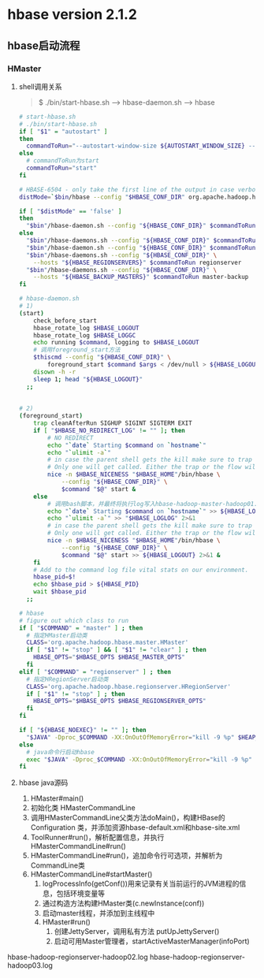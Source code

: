 # hbase version 2.1.2

## hbase启动流程
### HMaster
1. shell调用关系
    > $ ./bin/start-hbase.sh --> hbase-daemon.sh --> hbase

    ```bash
    # start-hbase.sh
    # ./bin/start-hbase.sh 
    if [ "$1" = "autostart" ]
    then
      commandToRun="--autostart-window-size ${AUTOSTART_WINDOW_SIZE} --autostart-window-retry-limit ${AUTOSTART_WINDOW_RETRY_LIMIT} autostart"
    else
      # commandToRun为start
      commandToRun="start"
    fi
    
    # HBASE-6504 - only take the first line of the output in case verbose gc is on
    distMode=`$bin/hbase --config "$HBASE_CONF_DIR" org.apache.hadoop.hbase.util.HBaseConfTool hbase.cluster.distributed | head -n 1`
    
    if [ "$distMode" == 'false' ]
    then
      "$bin"/hbase-daemon.sh --config "${HBASE_CONF_DIR}" $commandToRun master
    else
      "$bin"/hbase-daemons.sh --config "${HBASE_CONF_DIR}" $commandToRun zookeeper
      "$bin"/hbase-daemon.sh --config "${HBASE_CONF_DIR}" $commandToRun master
      "$bin"/hbase-daemons.sh --config "${HBASE_CONF_DIR}" \
        --hosts "${HBASE_REGIONSERVERS}" $commandToRun regionserver
      "$bin"/hbase-daemons.sh --config "${HBASE_CONF_DIR}" \
        --hosts "${HBASE_BACKUP_MASTERS}" $commandToRun master-backup
    fi
    ```
    
    ```bash
    # hbase-daemon.sh
    # 1)
    (start)
        check_before_start
        hbase_rotate_log $HBASE_LOGOUT
        hbase_rotate_log $HBASE_LOGGC
        echo running $command, logging to $HBASE_LOGOUT
        # 调用foreground_start方法
        $thiscmd --config "${HBASE_CONF_DIR}" \
            foreground_start $command $args < /dev/null > ${HBASE_LOGOUT} 2>&1  &
        disown -h -r
        sleep 1; head "${HBASE_LOGOUT}"
      ;;
      
      
    # 2)  
    (foreground_start)
        trap cleanAfterRun SIGHUP SIGINT SIGTERM EXIT
        if [ "$HBASE_NO_REDIRECT_LOG" != "" ]; then
            # NO REDIRECT
            echo "`date` Starting $command on `hostname`"
            echo "`ulimit -a`"
            # in case the parent shell gets the kill make sure to trap signals.
            # Only one will get called. Either the trap or the flow will go through.
            nice -n $HBASE_NICENESS "$HBASE_HOME"/bin/hbase \
                --config "${HBASE_CONF_DIR}" \
                $command "$@" start &
        else
            # 调用bash脚本，并最终将执行log写入hbase-hadoop-master-hadoop01.log
            echo "`date` Starting $command on `hostname`" >> ${HBASE_LOGLOG}
            echo "`ulimit -a`" >> "$HBASE_LOGLOG" 2>&1
            # in case the parent shell gets the kill make sure to trap signals.
            # Only one will get called. Either the trap or the flow will go through.
            nice -n $HBASE_NICENESS "$HBASE_HOME"/bin/hbase \
                --config "${HBASE_CONF_DIR}" \
                $command "$@" start >> ${HBASE_LOGOUT} 2>&1 &
        fi
        # Add to the command log file vital stats on our environment.
        hbase_pid=$!
        echo $hbase_pid > ${HBASE_PID}
        wait $hbase_pid
      ;;  
    ```
    
    ```bash
    # hbase
    # figure out which class to run
    if [ "$COMMAND" = "master" ] ; then
      # 指定HMaster启动类
      CLASS='org.apache.hadoop.hbase.master.HMaster'
      if [ "$1" != "stop" ] && [ "$1" != "clear" ] ; then
        HBASE_OPTS="$HBASE_OPTS $HBASE_MASTER_OPTS"
      fi
    elif [ "$COMMAND" = "regionserver" ] ; then
      # 指定HRegionServer启动类
      CLASS='org.apache.hadoop.hbase.regionserver.HRegionServer'
      if [ "$1" != "stop" ] ; then
        HBASE_OPTS="$HBASE_OPTS $HBASE_REGIONSERVER_OPTS"
      fi
    fi
    
    if [ "${HBASE_NOEXEC}" != "" ]; then
      "$JAVA" -Dproc_$COMMAND -XX:OnOutOfMemoryError="kill -9 %p" $HEAP_SETTINGS $HBASE_OPTS $CLASS "$@"
    else
      # java命令行启动hbase
      exec "$JAVA" -Dproc_$COMMAND -XX:OnOutOfMemoryError="kill -9 %p" $HEAP_SETTINGS $HBASE_OPTS $CLASS "$@"
    fi
    ```

2. hbase java源码
    1. HMaster#main()
    2. 初始化类 HMasterCommandLine
    3. 调用HMasterCommandLine父类方法doMain()，构建HBase的 Configuration 类，并添加资源hbase-default.xml和hbase-site.xml
    4. ToolRunner#run()，解析配置信息，并执行HMasterCommandLine#run()
    5. HMasterCommandLine#run()，追加命令行可选项，并解析为CommandLine类
    6. HMasterCommandLine#startMaster()
        1. logProcessInfo(getConf())用来记录有关当前运行的JVM进程的信息，包括环境变量等
        2. 通过构造方法构建HMaster类(c.newInstance(conf))
        3. 启动master线程，并添加到主线程中
        4. HMaster#run()
            1. 创建JettyServer，调用私有方法 putUpJettyServer()
            2. 启动可用Master管理者，startActiveMasterManager(infoPort)





hbase-hadoop-regionserver-hadoop02.log
hbase-hadoop-regionserver-hadoop03.log


















